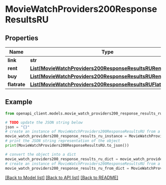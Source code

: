 # MovieWatchProviders200ResponseResultsRU


## Properties

Name | Type | Description | Notes
------------ | ------------- | ------------- | -------------
**link** | **str** |  | [optional] 
**rent** | [**List[MovieWatchProviders200ResponseResultsRURentInner]**](MovieWatchProviders200ResponseResultsRURentInner.md) |  | [optional] 
**buy** | [**List[MovieWatchProviders200ResponseResultsRURentInner]**](MovieWatchProviders200ResponseResultsRURentInner.md) |  | [optional] 
**flatrate** | [**List[MovieWatchProviders200ResponseResultsRUFlatrateInner]**](MovieWatchProviders200ResponseResultsRUFlatrateInner.md) |  | [optional] 

## Example

```python
from openapi_client.models.movie_watch_providers200_response_results_ru import MovieWatchProviders200ResponseResultsRU

# TODO update the JSON string below
json = "{}"
# create an instance of MovieWatchProviders200ResponseResultsRU from a JSON string
movie_watch_providers200_response_results_ru_instance = MovieWatchProviders200ResponseResultsRU.from_json(json)
# print the JSON string representation of the object
print(MovieWatchProviders200ResponseResultsRU.to_json())

# convert the object into a dict
movie_watch_providers200_response_results_ru_dict = movie_watch_providers200_response_results_ru_instance.to_dict()
# create an instance of MovieWatchProviders200ResponseResultsRU from a dict
movie_watch_providers200_response_results_ru_from_dict = MovieWatchProviders200ResponseResultsRU.from_dict(movie_watch_providers200_response_results_ru_dict)
```
[[Back to Model list]](../README.md#documentation-for-models) [[Back to API list]](../README.md#documentation-for-api-endpoints) [[Back to README]](../README.md)


